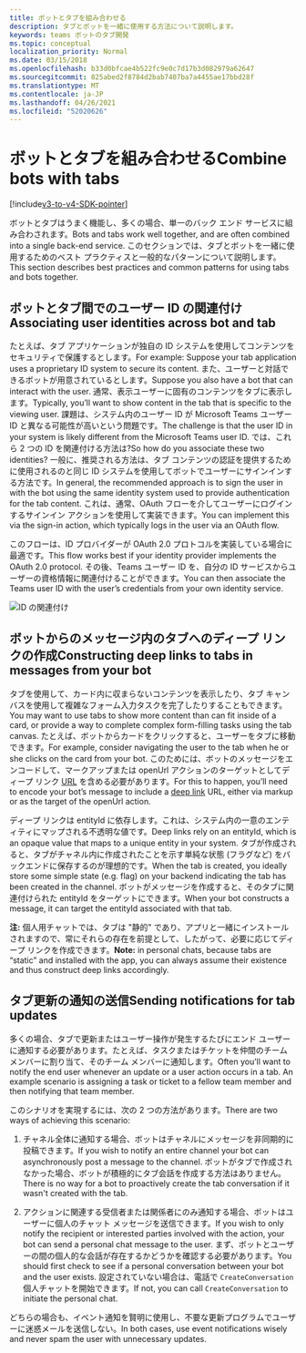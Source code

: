 ```yaml
---
title: ボットとタブを組み合わせる
description: タブとボットを一緒に使用する方法について説明します。
keywords: teams ボットのタブ開発
ms.topic: conceptual
localization_priority: Normal
ms.date: 03/15/2018
ms.openlocfilehash: b33d0bfcae4b522fc9e0c7d17b3d082979a62647
ms.sourcegitcommit: 825abed2f8784d2bab7407ba7a4455ae17bbd28f
ms.translationtype: MT
ms.contentlocale: ja-JP
ms.lasthandoff: 04/26/2021
ms.locfileid: "52020626"
---
```

# <a name="combine-bots-with-tabs"></a><span data-ttu-id="68743-104">ボットとタブを組み合わせる</span><span class="sxs-lookup"><span data-stu-id="68743-104">Combine bots with tabs</span></span>

[!include[v3-to-v4-SDK-pointer](~/includes/v3-to-v4-pointer-bots.md)]

<span data-ttu-id="68743-105">ボットとタブはうまく機能し、多くの場合、単一のバック エンド サービスに組み合わされます。</span><span class="sxs-lookup"><span data-stu-id="68743-105">Bots and tabs work well together, and are often combined into a single back-end service.</span></span> <span data-ttu-id="68743-106">このセクションでは、タブとボットを一緒に使用するためのベスト プラクティスと一般的なパターンについて説明します。</span><span class="sxs-lookup"><span data-stu-id="68743-106">This section describes best practices and common patterns for using tabs and bots together.</span></span>

## <a name="associating-user-identities-across-bot-and-tab"></a><span data-ttu-id="68743-107">ボットとタブ間でのユーザー ID の関連付け</span><span class="sxs-lookup"><span data-stu-id="68743-107">Associating user identities across bot and tab</span></span>

<span data-ttu-id="68743-108">たとえば、タブ アプリケーションが独自の ID システムを使用してコンテンツをセキュリティで保護するとします。</span><span class="sxs-lookup"><span data-stu-id="68743-108">For example: Suppose your tab application uses a proprietary ID system to secure its content.</span></span> <span data-ttu-id="68743-109">また、ユーザーと対話できるボットが用意されているとします。</span><span class="sxs-lookup"><span data-stu-id="68743-109">Suppose you also have a bot that can interact with the user.</span></span> <span data-ttu-id="68743-110">通常、表示ユーザーに固有のコンテンツをタブに表示します。</span><span class="sxs-lookup"><span data-stu-id="68743-110">Typically, you’ll want to show content in the tab that is specific to the viewing user.</span></span> <span data-ttu-id="68743-111">課題は、システム内のユーザー ID が Microsoft Teams ユーザー ID と異なる可能性が高いという問題です。</span><span class="sxs-lookup"><span data-stu-id="68743-111">The challenge is that the user ID in your system is likely different from the Microsoft Teams user ID.</span></span> <span data-ttu-id="68743-112">では、これら 2 つの ID を関連付ける方法は?</span><span class="sxs-lookup"><span data-stu-id="68743-112">So how do you associate these two identities?</span></span>
<span data-ttu-id="68743-113">一般に、推奨される方法は、タブ コンテンツの認証を提供するために使用されるのと同じ ID システムを使用してボットでユーザーにサインインする方法です。</span><span class="sxs-lookup"><span data-stu-id="68743-113">In general, the recommended approach is to sign the user in with the bot using the same identity system used to provide authentication for the tab content.</span></span> <span data-ttu-id="68743-114">これは、通常、OAuth フローを介してユーザーにログインするサインイン アクションを使用して実装できます。</span><span class="sxs-lookup"><span data-stu-id="68743-114">You can implement this via the sign-in action, which typically logs in the user via an OAuth flow.</span></span>

<span data-ttu-id="68743-115">このフローは、ID プロバイダーが OAuth 2.0 プロトコルを実装している場合に最適です。</span><span class="sxs-lookup"><span data-stu-id="68743-115">This flow works best if your identity provider implements the OAuth 2.0 protocol.</span></span> <span data-ttu-id="68743-116">その後、Teams ユーザー ID を、自分の ID サービスからユーザーの資格情報に関連付けることができます。</span><span class="sxs-lookup"><span data-stu-id="68743-116">You can then associate the Teams user ID with the user’s credentials from your own identity service.</span></span>

   ![ID の関連付け](~/assets/images/bots/associating_contexts.png)

## <a name="constructing-deep-links-to-tabs-in-messages-from-your-bot"></a><span data-ttu-id="68743-118">ボットからのメッセージ内のタブへのディープ リンクの作成</span><span class="sxs-lookup"><span data-stu-id="68743-118">Constructing deep links to tabs in messages from your bot</span></span>

<span data-ttu-id="68743-119">タブを使用して、カード内に収まらないコンテンツを表示したり、タブ キャンバスを使用して複雑なフォーム入力タスクを完了したりすることもできます。</span><span class="sxs-lookup"><span data-stu-id="68743-119">You may want to use tabs to show more content than can fit inside of a card, or provide a way to complete complex form-filling tasks using the tab canvas.</span></span> <span data-ttu-id="68743-120">たとえば、ボットからカードをクリックすると、ユーザーをタブに移動できます。</span><span class="sxs-lookup"><span data-stu-id="68743-120">For example, consider navigating the user to the tab when he or she clicks on the card from your bot.</span></span> <span data-ttu-id="68743-121">このためには、ボットのメッセージをエンコードして、マークアップまたは openUrl アクションのターゲットとしてディープ リンク [URL](~/concepts/build-and-test/deep-links.md) を含める必要があります。</span><span class="sxs-lookup"><span data-stu-id="68743-121">For this to happen, you’ll need to encode your bot’s message to include a [deep link](~/concepts/build-and-test/deep-links.md) URL, either via markup or as the target of the openUrl action.</span></span>

<span data-ttu-id="68743-122">ディープ リンクは entityId に依存します。これは、システム内の一意のエンティティにマップされる不透明な値です。</span><span class="sxs-lookup"><span data-stu-id="68743-122">Deep links rely on an entityId, which is an opaque value that maps to a unique entity in your system.</span></span> <span data-ttu-id="68743-123">タブが作成されると、タブがチャネル内に作成されたことを示す単純な状態 (フラグなど) をバックエンドに保存するのが理想的です。</span><span class="sxs-lookup"><span data-stu-id="68743-123">When the tab is created, you ideally store some simple state (e.g. flag) on your backend indicating the tab has been created in the channel.</span></span> <span data-ttu-id="68743-124">ボットがメッセージを作成すると、そのタブに関連付けられた entityId をターゲットにできます。</span><span class="sxs-lookup"><span data-stu-id="68743-124">When your bot constructs a message, it can target the entityId associated with that tab.</span></span>

<span data-ttu-id="68743-125">**注:** 個人用チャットでは、タブは "静的" であり、アプリと一緒にインストールされますので、常にそれらの存在を前提として、したがって、必要に応じてディープ リンクを作成できます。</span><span class="sxs-lookup"><span data-stu-id="68743-125">**Note:** in personal chats, because tabs are “static” and installed with the app, you can always assume their existence and thus construct deep links accordingly.</span></span>

## <a name="sending-notifications-for-tab-updates"></a><span data-ttu-id="68743-126">タブ更新の通知の送信</span><span class="sxs-lookup"><span data-stu-id="68743-126">Sending notifications for tab updates</span></span>

<span data-ttu-id="68743-127">多くの場合、タブで更新またはユーザー操作が発生するたびにエンド ユーザーに通知する必要があります。たとえば、タスクまたはチケットを仲間のチーム メンバーに割り当て、そのチーム メンバーに通知します。</span><span class="sxs-lookup"><span data-stu-id="68743-127">Often you’ll want to notify the end user whenever an update or a user action occurs in a tab. An example scenario is assigning a task or ticket to a fellow team member and then notifying that team member.</span></span>

<span data-ttu-id="68743-128">このシナリオを実現するには、次の 2 つの方法があります。</span><span class="sxs-lookup"><span data-stu-id="68743-128">There are two ways of achieving this scenario:</span></span>

1. <span data-ttu-id="68743-129">チャネル全体に通知する場合、ボットはチャネルにメッセージを非同期的に投稿できます。</span><span class="sxs-lookup"><span data-stu-id="68743-129">If you wish to notify an entire channel your bot can asynchronously post a message to the channel.</span></span> <span data-ttu-id="68743-130">ボットがタブで作成されなかった場合、ボットが積極的にタブ会話を作成する方法はありません。</span><span class="sxs-lookup"><span data-stu-id="68743-130">There is no way for a bot to proactively create the tab conversation if it wasn't created with the tab.</span></span>

2. <span data-ttu-id="68743-131">アクションに関連する受信者または関係者にのみ通知する場合、ボットはユーザーに個人のチャット メッセージを送信できます。</span><span class="sxs-lookup"><span data-stu-id="68743-131">If you wish to only notify the recipient or interested parties involved with the action, your bot can send a personal chat message to the user.</span></span> <span data-ttu-id="68743-132">まず、ボットとユーザーの間の個人的な会話が存在するかどうかを確認する必要があります。</span><span class="sxs-lookup"><span data-stu-id="68743-132">You should first check to see if a personal conversation between your bot and the user exists.</span></span> <span data-ttu-id="68743-133">設定されていない場合は、電話で `CreateConversation` 個人チャットを開始できます。</span><span class="sxs-lookup"><span data-stu-id="68743-133">If not, you can call `CreateConversation` to initiate the personal chat.</span></span>

<span data-ttu-id="68743-134">どちらの場合も、イベント通知を賢明に使用し、不要な更新プログラムでユーザーに迷惑メールを送信しない。</span><span class="sxs-lookup"><span data-stu-id="68743-134">In both cases, use event notifications wisely and never spam the user with unnecessary updates.</span></span>
